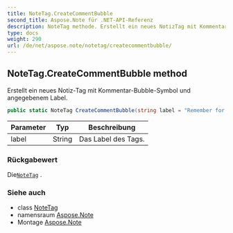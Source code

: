 ```yaml
---
title: NoteTag.CreateCommentBubble
second_title: Aspose.Note für .NET-API-Referenz
description: NoteTag methode. Erstellt ein neues NotizTag mit KommentarBubbleSymbol und angegebenem Label.
type: docs
weight: 290
url: /de/net/aspose.note/notetag/createcommentbubble/
---
```

## NoteTag.CreateCommentBubble method

Erstellt ein neues Notiz-Tag mit Kommentar-Bubble-Symbol und angegebenem Label.

```csharp
public static NoteTag CreateCommentBubble(string label = "Remember for blog")
```

| Parameter | Typ | Beschreibung |
| --- | --- | --- |
| label | String | Das Label des Tags. |

### Rückgabewert

Die[`NoteTag`](../) .

### Siehe auch

* class [NoteTag](../)
* namensraum [Aspose.Note](../../notetag/)
* Montage [Aspose.Note](../../../)


